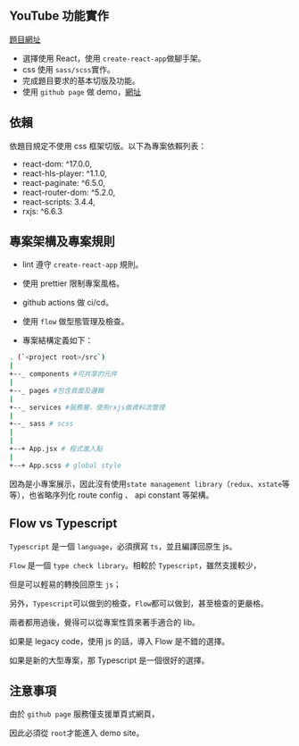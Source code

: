 ## YouTube 功能實作

[題目網址](https://drive.google.com/file/d/1kcgi1AnftVVsFd-Q836W2aUQg64Lzc5M/view?fbclid=IwAR2pZPaUL4Qkqfl77igbp8tnCBck2HAtL11uEWnMHsJTzzpF7NQe4Bw9JEs)

- 選擇使用 React，使用 `create-react-app`做腳手架。
- css 使用 `sass/scss`實作。
- 完成題目要求的基本切版及功能。
- 使用 `github page` 做 demo，[網址](https://idhowardgj94.github.io/utube-demo/)

## 依賴

依題目規定不使用 css 框架切版。以下為專案依賴列表：

- react-dom: ^17.0.0,
- react-hls-player: ^1.1.0,
- react-paginate: ^6.5.0,
- react-router-dom: ^5.2.0,
- react-scripts: 3.4.4,
- rxjs: ^6.6.3

## 專案架構及專案規則

- lint 遵守 `create-react-app` 規則。
- 使用 prettier 限制專案風格。
- github actions 做 ci/cd。
- 使用 `flow` 做型態管理及檢查。

- 專案結構定義如下：

```bash
. (`<project root>/src`)
|
+--_ components #可共享的元件
|
+--_ pages #包含頁面及邏輯
|
+--_ services #服務層，使用rxjs做資料流管理
|
+--_ sass # scss
|
|
+--+ App.jsx # 程式進入點
|
+--+ App.scss # global style
```

因為是小專案展示，因此沒有使用`state management library`（`redux`、`xstate`等等），也省略序列化 route config 、 api constant 等架構。

## Flow vs Typescript

`Typescript` 是一個 `language`，必須撰寫 `ts`，並且編譯回原生 js。

`Flow` 是一個 `type check library`。相較於 `Typescript`，雖然支援較少，

但是可以輕易的轉換回原生 `js`；

另外，`Typescript`可以做到的檢查，`Flow`都可以做到，甚至檢查的更嚴格。

兩者都用過後，覺得可以從專案性質來著手適合的 lib。

如果是 legacy code，使用 js 的話，導入 Flow 是不錯的選擇。

如果是新的大型專案，那 Typescript 是一個很好的選擇。

## 注意事項

由於 `github page` 服務僅支援單頁式網頁，

因此必須從 `root`才能進入 demo site。
